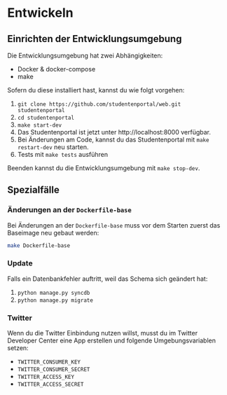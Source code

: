 # Entwickeln

## Einrichten der Entwicklungsumgebung

Die Entwicklungsumgebung hat zwei Abhängigkeiten:

- Docker & docker-compose
- make

Sofern du diese installiert hast, kannst du wie folgt vorgehen:

1. `git clone https://github.com/studentenportal/web.git studentenportal`
2. `cd studentenportal`
3. `make start-dev`
4. Das Studentenportal ist jetzt unter http://localhost:8000 verfügbar.
5. Bei Änderungen am Code, kannst du das Studentenportal mit `make restart-dev` neu starten.
6. Tests mit `make tests` ausführen

Beenden kannst du die Entwicklungsumgebung mit `make stop-dev`.


## Spezialfälle
### Änderungen an der `Dockerfile-base`

Bei Änderungen an der `Dockerfile-base` muss vor dem Starten zuerst das Baseimage neu gebaut werden:

```bash
make Dockerfile-base
```

### Update 
Falls ein Datenbankfehler auftritt, weil das Schema sich geändert hat:

1. `python manage.py syncdb`
2. `python manage.py migrate`

### Twitter
Wenn du die Twitter Einbindung nutzen willst, musst du im Twitter Developer Center eine
App erstellen und folgende Umgebungsvariablen setzen:

- `TWITTER_CONSUMER_KEY`
- `TWITTER_CONSUMER_SECRET`
- `TWITTER_ACCESS_KEY`
- `TWITTER_ACCESS_SECRET`

